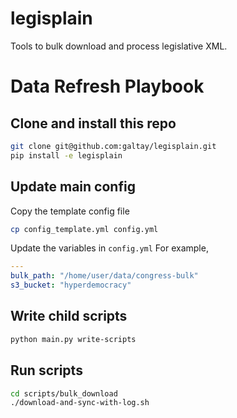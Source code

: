 # legisplain


Tools to bulk download and process legislative XML.


# Data Refresh Playbook


## Clone and install this repo

```bash
git clone git@github.com:galtay/legisplain.git
pip install -e legisplain
```

## Update main config

Copy the template config file

```bash
cp config_template.yml config.yml
```

Update the variables in `config.yml`
For example,

```yaml
---
bulk_path: "/home/user/data/congress-bulk"
s3_bucket: "hyperdemocracy"
```

## Write child scripts

```bash
python main.py write-scripts
```

## Run scripts

```bash
cd scripts/bulk_download
./download-and-sync-with-log.sh
```
